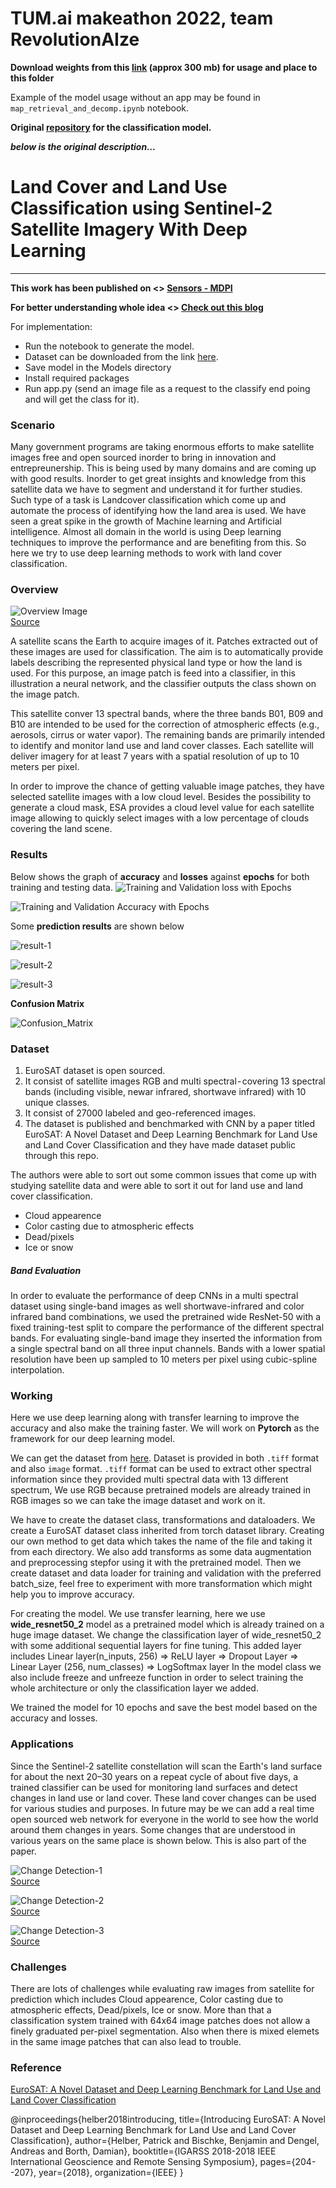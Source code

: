 # TUM.ai makeathon 2022, team RevolutionAIze


**Download weights from this [link](https://drive.google.com/file/d/1WFgtt3RO0rFcO13y9CZapUjKwePP39al/view) (approx 300 mb) for usage and place to this folder**

Example of the model usage without an app may be found in `map_retrieval_and_decomp.ipynb` notebook.

**Original [repository](https://github.com/raoofnaushad/Land-Cover-Classification-using-Sentinel-2-Dataset) for the classification model.**



***below is the original description...***


# Land Cover and Land Use Classification using Sentinel-2 Satellite Imagery With Deep Learning
----------------------------------------------------------------------
__This work has been published on <> [Sensors - MDPI](https://www.mdpi.com/1424-8220/21/23/8083)__


__For better understanding whole idea <> [Check out this blog](https://raoofnaushad7.medium.com/applying-deep-learning-on-satellite-imagery-951faa0cbb31)__

For implementation:

* Run the notebook to generate the model.
* Dataset can be downloaded from the link [here](https://github.com/phelber/eurosat). 
* Save model in the Models directory
* Install required packages
* Run app.py (send an image file as a request to the classify end poing and will get the class for it).


### Scenario
Many government programs are taking enormous efforts to make satellite images free and open sourced inorder to bring in innovation and entrepreunership. This is being used by many domains and are coming up with good results. Inorder to get great insights and knowledge from this satellite data we have to segment and understand it for further studies. Such type of a task is Landcover classification which come up and automate the process of identifying how the land area is used. We have seen a great spike in the growth of Machine learning and Artificial intelligence. Almost all domain in the world is using Deep learning techniques to improve the performance and are benefiting from this. So here we try to use deep learning methods to work with land cover classification.


### Overview

![Overview Image](data/reference_images/overview.png)<br>
[Source](https://arxiv.org/pdf/1709.00029.pdf)

A satellite scans the Earth to acquire images of it. Patches extracted out of these images are used for classification.
The aim is to automatically provide labels describing the represented physical land type or how the land is used. For this
purpose, an image patch is feed into a classifier, in this illustration a neural network, and the classifier outputs the class shown
on the image patch.

This satellite conver 13 spectral bands, where the  three bands B01, B09 and B10 are intended to be used for the correction of atmospheric effects (e.g., aerosols, cirrus or water vapor). The remaining bands are
primarily intended to identify and monitor land use and land cover classes. Each satellite will deliver imagery for at least 7 years with a spatial resolution of up to 10 meters per pixel.

In order to improve the chance of getting valuable image patches, they have selected satellite images with a low cloud level. Besides the possibility to generate a cloud mask, ESA provides a cloud level value for each satellite image allowing to quickly select images with a low percentage of clouds covering the land scene.


### Results

Below shows the graph of __accuracy__ and __losses__ against __epochs__ for both training and testing data.
![Training and Validation loss with Epochs](data/reference_images/loss_without_scheduler.png)

![Training and Validation Accuracy with Epochs](data/reference_images/Accuracy_without_scheduler.png)

Some __prediction results__ are shown below

![result-1](data/reference_images/sampple_pred_1.png)

![result-2](data/reference_images/sample_pred_2.png)

![result-3](data/reference_images/sample_pred_3.png)

__Confusion Matrix__ 

![Confusion_Matrix](data/reference_images/confusion_matrix.png)


### Dataset
1. EuroSAT dataset is open sourced.
2. It consist of satellite images RGB and multi spectral - covering 13 spectral bands (including visible, newar infrared, shortwave infrared) with 10 unique classes.
3. It consist of 27000 labeled and geo-referenced images.
4. The dataset is published and benchmarked with CNN by a paper titled EuroSAT: A Novel Dataset and Deep Learning Benchmark for Land Use and Land Cover Classification and they have made dataset public through this repo.

The authors were able to sort out some common issues that come up with studying satellite data and were able to sort it out for land use and land cover classification.

* Cloud appearence
* Color casting due to atmospheric effects
* Dead/pixels
* Ice or snow



##### Band Evaluation
In order to evaluate the performance of deep CNNs in a multi spectral dataset using single-band images as well shortwave-infrared and color infrared band combinations, we used the pretrained wide ResNet-50 with a fixed training-test split to compare the performance of the different spectral bands. For evaluating single-band image they inserted the information from a single spectral band on all three input channels. Bands with a lower spatial resolution have been up sampled to 10 meters per pixel using cubic-spline interpolation.


### Working

Here we use deep learning along with transfer learning to improve the accuracy and also make the training faster. We will work on __Pytorch__ as the framework for our deep learning model.

We can get the dataset from [here](https://github.com/phelber/eurosat). Dataset is provided in both `.tiff` format and also `image` format. `.tiff` format can be used to extract other spectral information since they provided multi spectral data with 13 different spectrum, We use RGB because pretrained models are already trained in RGB images so we can take the image dataset and work on it.


We have to create the dataset class, transformations and dataloaders. We create a EuroSAT dataset class inherited from torch dataset library. Creating our own method to get data which takes the name of the file and taking it from each directory. We also add transforms as some data augmentation and preprocessing stepfor using it with the pretrained model. Then we create dataset and data loader for training and validation with the preferred batch_size, feel free to experiment with more transformation which might help you to improve accuracy.

For creating the model. We use transfer learning, here we use __wide_resnet50_2__ model as a pretrained model which is already trained on a huge image dataset. We change the classification layer of wide_resnet50_2 with some additional sequential layers for fine tuning. This added layer includes Linear layer(n_inputs, 256) => ReLU layer => Dropout Layer => Linear Layer (256, num_classes) => LogSoftmax layer In the model class we also include freeze and unfreeze function in order to select training the whole architecture or only the classification layer we added.

We trained the model for 10 epochs and save the best model based on the accuracy and losses.

### Applications
Since the Sentinel-2 satellite constellation will scan the Earth's land surface for about the next 20–30 years on a repeat cycle of about five days, a trained classifier can be used for monitoring land surfaces and detect changes in land use or land cover. These land cover changes can be used for various studies and purposes. In future may be we can add a real time open sourced web network for everyone in the world to see how the world around them changes in years. Some changes that are understood in various years on the same place is shown below. This is also part of the paper.


![Change Detection-1](data/reference_images/change_1.png) <br>
[Source](https://arxiv.org/pdf/1709.00029.pdf)


![Change Detection-2](data/reference_images/change_2.png)<br>
[Source](https://arxiv.org/pdf/1709.00029.pdf)

![Change Detection-3](data/reference_images/change_3.png)<br>
[Source](https://arxiv.org/pdf/1709.00029.pdf)


### Challenges

There are lots of challenges while evaluating raw images from satellite for prediction which includes Cloud appearence, Color casting due to atmospheric effects, Dead/pixels, Ice or snow. More than that a classification system trained with 64x64 image patches does not allow a finely graduated per-pixel segmentation. Also when there is mixed elemets in the same image patches that can also lead to trouble.



### Reference

[EuroSAT: A Novel Dataset and Deep Learning
Benchmark for Land Use and Land Cover
Classification](https://arxiv.org/abs/1709.00029)



@inproceedings{helber2018introducing,
  title={Introducing EuroSAT: A Novel Dataset and Deep Learning Benchmark for Land Use and Land Cover Classification},
  author={Helber, Patrick and Bischke, Benjamin and Dengel, Andreas and Borth, Damian},
  booktitle={IGARSS 2018-2018 IEEE International Geoscience and Remote Sensing Symposium},
  pages={204--207},
  year={2018},
  organization={IEEE}
}
